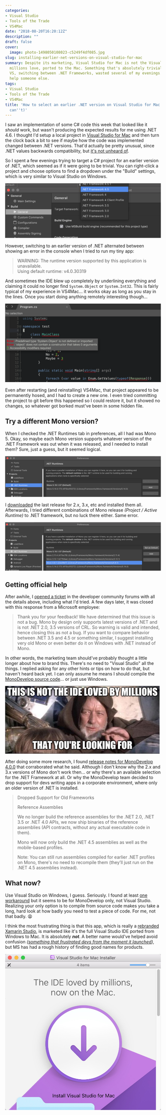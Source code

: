 ```yaml
---
categories:
- Visual Studio
- Tools of the Trade
- VS4Mac
date: "2018-08-20T16:20:12Z"
description: ""
draft: false
cover:
  image: photo-1498050108023-c5249f4df085.jpg
slug: installing-earlier-net-versions-on-visual-studio-for-mac
summary: Despite its marketing, Visual Studio for Mac is not the Visual Studio that
  millions love, ported to the Mac. Something that's absolutely trivial in standard
  VS, switching between .NET Frameworks, wasted several of my evenings. Maybe it'll
  help someone else.
tags:
- Visual Studio
- Tools of the Trade
- VS4Mac
title: 'How to select an earlier .NET version on Visual Studio for Mac (tl;dr: you
  can''t)'
---
```

I saw an implementation of some C# code this week that looked like it _should_ work, but wasn't producing the expected results for me using .NET 4.6. I thought I'd setup a local project in [Visual Studio for Mac](https://visualstudio.microsoft.com/vs/mac/) and then turn the clock back a bit to see if maybe how the code was implemented changed between .NET versions. That'd actually be pretty unusual, since .NET values backwards compatibility, but [it's not unheard of](https://blogs.msdn.microsoft.com/ericlippert/2009/11/16/closing-over-the-loop-variable-part-two/).

So I spent a few evenings trying to target a C# project for an earlier version of .NET, which seemed as if it were going to be trivial. You can right-click a project and choose options to find a dropdown under the "Build" settings, which is very similar to Visual Studio on Windows.

![vs4mac-target-framework](vs4mac-target-framework.png)

However, switching to an earlier version of .NET alternated between showing an error in the console when I tried to run my tiny app:

> WARNING: The runtime version supported by this application is unavailable.  
> Using default runtime: v4.0.30319

And sometimes the IDE blew up completely by underlining everything and claiming it could no longer find `System.Object` or `System.Int32`. This is fairly typical of my experience in VS4Mac... it works okay as long as you stay in the lines. Once you start doing anything remotely interesting though...

![vs4mac-whats-an-integer](vs4mac-whats-an-integer.png)

Even after restarting (and reinstalling) VS4Mac, that project appeared to be permanently hosed, and I had to create a new one. I even tried committing the project to git before this happened so I could restore it, but it showed no changes, so whatever got borked must've been in some hidden file.

## Try a different Mono version?

When I checked the .NET Runtimes tab in preferences, all I had was Mono 5. Okay, so maybe each Mono version supports whatever version of the .NET Framework was out when it was released, and I needed to install them? Sure, just a guess, but it seemed logical.

![mono-5-only](mono-5-only.png)

I [downloaded](https://download.mono-project.com/archive/) the last release for 2.x, 3.x, etc and installed them all. Afterwards, I tried different combinations of Mono release _(Project / Active Runtime)_ to .NET framework, but no luck there either. Same error.

![all-the-monos](all-the-monos.png)

## Getting official help

After awhile, I [opened a ticket](https://developercommunity.visualstudio.com/content/problem/309591/getting-the-runtime-version-supported-by-this-appl.html) in the developer community forums with all the details above, including what I'd tried. A few days later, it was closed with this response from a Microsoft employee:

> Thank you for your feedback! We have determined that this issue is not a bug. Mono by design only supports latest versions of .NET and is not .NET 2.0, 3.5 versions of CRL. So warning is valid and intended, hence closing this as not a bug. If you want to compare behavior between .NET 3.5 and 4.5 or something similar, I suggest installing very old Mono or even better do it on Windows with .NET instead of Mono.

In other words, the marketing team should've probably thought a little longer about how to brand this. There's no need to "Visual Studio" all the things. I replied asking for any other hints or tips on how to do that, but haven't heard back yet. I can only assume he means I should compile the [MonoDevelop source code](https://github.com/mono/monodevelop)... or just use Windows.

![not-the-ide-loved-by-millions](not-the-ide-loved-by-millions.png)

After doing some more research, I found [release notes for MonoDevelop 4.0.0](https://www.mono-project.com/docs/about-mono/releases/4.0.0/#dropped-support-for-old-frameworks) that corraborated what he said. Although I don't know why the 2.x and 3.x versions of Mono don't work then... or why there's an available selection for the .NET Framework at all. Or why the MonoDevelop team decided to drop support for devs writing apps in a corporate environment, where only an older version of .NET is installed.

> Dropped Support for Old Frameworks  
>   
> Reference Assemblies  
>   
> We no longer build the reference assemblies for the .NET 2.0, .NET 3.5 or .NET 4.0 APIs, we now ship binaries of the reference assemblies (API contracts, without any actual executable code in them).  
>   
> Mono will now only build the .NET 4.5 assemblies as well as the mobile-based profiles.  
>   
> Note: You can still run assemblies compiled for earlier .NET profiles on Mono, there's no need to recompile them (they’ll just run on the .NET 4.5 assemblies instead).

## What now?

Use Visual Studio on Windows, I guess. Seriously. I found at least [one workaround](https://blog.rubenwardy.com/2016/07/20/rimworld-install-monodevelop-with-dot-net-3.5/) but it seems to be for MonoDevelop only, not Visual Studio. Realizing your only option is to compile from source code makes you take a long, hard look at how badly you need to test a piece of code. For me, not that badly. 😩

I think the most frustrating thing is that this app, which is really a [rebranded Xamarin Studio](https://developer.xamarin.com/releases/studio/xamarin.studio_6.3/xamarin.studio_6.3/), is marketed like it's the full Visual Studio IDE ported from Windows to Mac. It is absolutely _**not**_. A better name would've helped avoid confusion _(_[_something that frustrated devs from the moment it launched_](https://news.ycombinator.com/item?id=14308754)_),_ but MS has had a rough history of finding good names for products.

![](vs4mac-installation.jpg)

